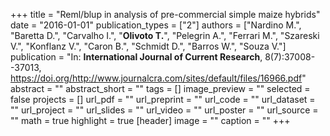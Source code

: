 +++
title = "Reml/blup in analysis of pre-commercial simple maize hybrids"
date = "2016-01-01"
publication_types = ["2"]
authors = ["Nardino M.", "Baretta D.", "Carvalho I.", "**Olivoto T.**", "Pelegrin A.", "Ferrari M.", "Szareski V.", "Konflanz V.", "Caron B.", "Schmidt D.", "Barros W.", "Souza V."]
publication = "In: **International Journal of Current Research**, 8(7):37008--37013, https://doi.org/http://www.journalcra.com/sites/default/files/16966.pdf"
abstract = ""
abstract_short = ""
tags = []
image_preview = ""
selected = false
projects = []
url_pdf = ""
url_preprint = ""
url_code = ""
url_dataset = ""
url_project = ""
url_slides = ""
url_video = ""
url_poster = ""
url_source = ""
math = true
highlight = true
[header]
image = ""
caption = ""
+++
